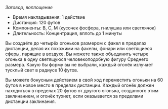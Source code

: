 *Заговор, воплощение*

- Время накладывания: 1 действие 
- Дистанция: 120 футов 
- Компоненты: В, С, М (кусочек фосфора, гнилушка или светлячок) 
- Длительность: Концентрация, вплоть до 1 минуты 

Вы создаёте до четырёх огоньков размером с факел в пределах дистанции, делая их похожими на факелы, фонари или светящиеся сферы, парящие в воздухе. Вы можете также объединить четыре огонька в одну светящуюся человекоподобную фигуру Среднего размера. Какую бы форму вы не выбрали, каждый огонёк излучает тусклый свет в радиусе 10 футов. 

Вы можете бонусным действием в свой ход переместить огоньки на 60 футов в новое место в пределах дистанции. Каждый огонёк должен находиться в пределах 20 футов от другого огонька, созданного этим заклинанием, и огонёк тухнет, если оказывается за пределами дистанции заклинания.